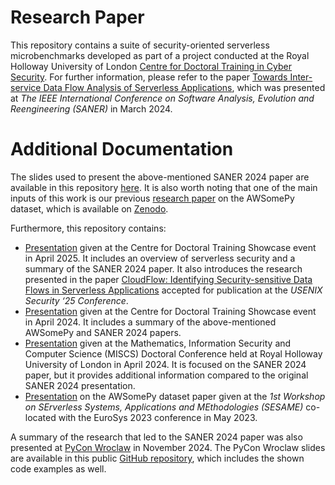 # Research Paper
This repository contains a suite of security-oriented serverless microbenchmarks developed as part of a project conducted at the Royal Holloway University of London [Centre for Doctoral Training in Cyber Security](https://www.royalholloway.ac.uk/research-and-teaching/departments-and-schools/information-security/studying-here/centre-for-doctoral-training-in-cyber-security-for-the-everyday). For further information, please refer to the paper [Towards Inter-service Data Flow Analysis of Serverless Applications](https://doi.org/10.1109/SANER60148.2024.00072), which was presented at _The IEEE International Conference on Software Analysis, Evolution and Reengineering (SANER)_ in March 2024.

# Additional Documentation
The slides used to present the above-mentioned SANER 2024 paper are available in this repository [here](./docs/SANER24_Data_Flow_Analysis_Serverless_Presentation.pdf). It is also worth noting that one of the main inputs of this work is our previous [research paper](https://dl.acm.org/doi/abs/10.1145/3592533.3592811) on the AWSomePy dataset, which is available on [Zenodo](https://zenodo.org/records/7838077).

Furthermore, this repository contains:

* [Presentation](./docs/Static_Analysis_of_Serverless_Applications_for_Security.pdf) given at the Centre for Doctoral Training Showcase event in April 2025. It includes an overview of serverless security and a summary of the SANER 2024 paper. It also introduces the research presented in the paper [CloudFlow: Identifying Security-sensitive Data Flows in Serverless Applications](https://www.usenix.org/conference/usenixsecurity25/presentation/raffa) accepted for publication at the _USENIX Security ‘25 Conference_.
* [Presentation](./docs/Static_Analysis_of_Serverless_Applications_Recent_Results.pdf) given at the Centre for Doctoral Training Showcase event in April 2024. It includes a summary of the above-mentioned AWSomePy and SANER 2024 papers.
* [Presentation](./docs/MISCS_Data_Flow_Analysis_Serverless_Presentation.pdf) given at the Mathematics, Information Security and Computer Science (MISCS) Doctoral Conference held at Royal Holloway University of London in April 2024. It is focused on the SANER 2024 paper, but it provides additional information compared to the original SANER 2024 presentation.
* [Presentation](./docs/SESAME_AWSomePy_Dataset_Presentation.pdf) on the AWSomePy dataset paper given at the _1st Workshop on SErverless Systems, Applications and MEthodologies (SESAME)_ co-located with the EuroSys 2023 conference in May 2023.

A summary of the research that led to the SANER 2024 paper was also presented at [PyCon Wroclaw](https://www.pyconwroclaw.com/) in November 2024. The PyCon Wroclaw slides are available in this public [GitHub repository](https://github.com/giusepperaffa/pycon-wroclaw-2024/), which includes the shown code examples as well.
